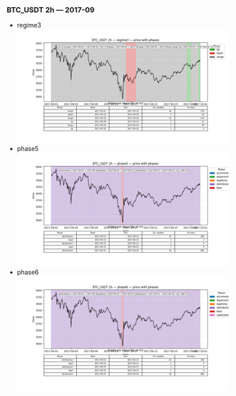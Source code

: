 ### BTC_USDT 2h — 2017-09

- regime3
![BTC_USDT_2h_regime3_2017-09_phase_price.png](outputs/fourier/phase_monthly/BTC_USDT/2h/2017/2017-09/BTC_USDT_2h_regime3_2017-09_phase_price.png)
- phase5
![BTC_USDT_2h_phase5_2017-09_phase_price.png](outputs/fourier/phase_monthly/BTC_USDT/2h/2017/2017-09/BTC_USDT_2h_phase5_2017-09_phase_price.png)
- phase6
![BTC_USDT_2h_phase6_2017-09_phase_price.png](outputs/fourier/phase_monthly/BTC_USDT/2h/2017/2017-09/BTC_USDT_2h_phase6_2017-09_phase_price.png)